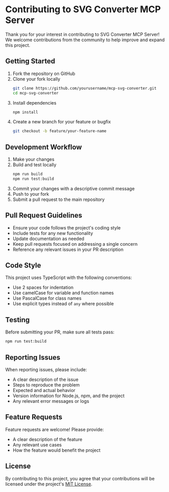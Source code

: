 # Contributing to SVG Converter MCP Server

Thank you for your interest in contributing to SVG Converter MCP Server! We welcome contributions from the community to help improve and expand this project.

## Getting Started

1. Fork the repository on GitHub
2. Clone your fork locally
   ```bash
   git clone https://github.com/yourusername/mcp-svg-converter.git
   cd mcp-svg-converter
   ```
3. Install dependencies
   ```bash
   npm install
   ```
4. Create a new branch for your feature or bugfix
   ```bash
   git checkout -b feature/your-feature-name
   ```

## Development Workflow

1. Make your changes
2. Build and test locally
   ```bash
   npm run build
   npm run test:build
   ```
3. Commit your changes with a descriptive commit message
4. Push to your fork
5. Submit a pull request to the main repository

## Pull Request Guidelines

- Ensure your code follows the project's coding style
- Include tests for any new functionality
- Update documentation as needed
- Keep pull requests focused on addressing a single concern
- Reference any relevant issues in your PR description

## Code Style

This project uses TypeScript with the following conventions:
- Use 2 spaces for indentation
- Use camelCase for variable and function names
- Use PascalCase for class names
- Use explicit types instead of `any` where possible

## Testing

Before submitting your PR, make sure all tests pass:

```bash
npm run test:build
```

## Reporting Issues

When reporting issues, please include:
- A clear description of the issue
- Steps to reproduce the problem
- Expected and actual behavior
- Version information for Node.js, npm, and the project
- Any relevant error messages or logs

## Feature Requests

Feature requests are welcome! Please provide:
- A clear description of the feature
- Any relevant use cases
- How the feature would benefit the project

## License

By contributing to this project, you agree that your contributions will be licensed under the project's [MIT License](LICENSE).
